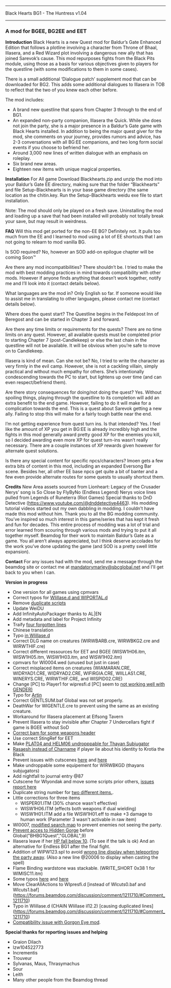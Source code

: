 *****************************************
Black Hearts BG1 - The Huntress v1.04
*****************************************

### A mod for BGEE, BG2EE and EET

**Introduction**
Black Hearts is a new Quest mod for Baldur’s Gate Enhanced Edition that follows a plotline involving a character from Throne of Bhaal, Illasera, and a Red Wizard plot involving a dangerous new ally that has joined Sarevok’s cause. This mod repurposes fights from the Black Pits module, using those as a basis for various objectives given to players for the questline (with some modifications to them in some cases). 

There is a small additional ‘Dialogue patch’ supplement mod that can be downloaded for BG2. This adds some additional dialogues to Illasera in TOB to reflect that the two of you knew each other before.

The mod includes:
- A brand new questline that spans from Chapter 3 through to the end of BG1. 
- An expanded non-party companion, Illasera the Quick. While she does not join the party, she is a major presence in a Baldur’s Gate game with Black Hearts installed. In addition to being the major quest giver for the mod, she comments on your journey, provides rumors and advice, has 2-3 conversations with all BG:EE companions, and two long form social events if you choose to befriend her.
- Around 3,000 new lines of written dialogue with an emphasis on roleplay. 
- Six brand new areas.
- Eighteen new items with unique magical properties.

**Installation**
For All game
Download Blackhearts.zip and unzip the mod into your Baldur’s Gate EE directory, making sure that the folder “Blackhearts” and file Setup-Blackhearts is in your base game directory (the same location as the chitin.key. Run the Setup-Blackhearts weidu exe file to start installation.

Note:
The mod should only be played on a fresh save. Uninstalling the mod and loading up a save that had been installed will probably not totally break your save, but may result in weirdness. 

**FAQ**
Will this mod get ported for the non-EE BG?
Definitely not. It pulls too much from the EE and I learned to mod using a lot of EE shortcuts that I am not going to relearn to mod vanilla BG.

Is SOD required?
No, however an SOD add-on epilogue chapter will be coming Soon™

Are there any mod incompatibilities?
There shouldn’t be. I tried to make the mod with best modding practices in mind towards compatibility with other mods. However if anyone finds anything that doesn’t work together, notify me and I’ll look into it (contact details below).

What languages are the mod in?
Only English so far. If someone would like to assist me in translating to other languages, please contact me (contact details below).

Where does the quest start?
The Questline begins in the Feldepost Inn of Beregost and can be started in Chapter 3 and forward.

Are there any time limits or requirements for the quests?
There are no time limits on any quest. However, all available quests must be completed prior to starting Chapter 7 (post-Candlekeep) or else the last chain in the questline will not be available. It will be obvious when you’re safe to move on to Candlekeep. 

Illasera is kind of mean. Can she not be?
No, I tried to write the character as very firmly in the evil camp. However, she is not a cackling villain, simply practical and without much empathy for others. She’s intentionally condescending towards the PC to start, but lightens up over time (and can even respect/befriend them).

Are there story consequences for doing/not doing the quest?
Yes. Without spoiling things, playing through the questline to its completion will add an extra benefit to the end game. However, failing to do it will make for a complication towards the end. This is a quest about Sarevok getting a new ally. Failing to stop this will make for a fairly tough battle near the end. 

I’m not getting experience from quest turn ins. Is that intended?
Yes. I feel like the amount of XP you get in BG:EE is already incredibly high and the fights in this mod generally award pretty good XP for the enemies you kill, so I decided awarding even more XP for quest turn-ins wasn’t really necessary. There are a couple instances of XP rewards given however for alternate quest solutions.

Is there any special content for specific npcs/characters?
Imoen gets a few extra bits of content in this mod, including an expanded Eversong Bar scene. Besides her, all other EE base npcs get quite a bit of banter and a few even provide alternate routes for some quests to usually shortcut them.

**Credits**
New Area assets sourced from Lionheart: Legacy of the Crusader
Nerys’ song is So Close by FlyByNo (Endless Legend)
Nerys voice lines pulled from Legends of Runeterra (Riot Games) 
Special thanks to DnD Detective (https://www.youtube.com/@dnddetective4463). His modding tutorial videos started out my own dabbling in modding. I couldn’t have made this mod without him.
Thank you to all the BG modding community. You’ve inspired so much interest in this game/series that has kept it fresh and fun for decades. This entire process of modding was a lot of trial and error learned from scouring through various mods and trying to put it all together myself. 
Beamdog for their work to maintain Baldur’s Gate as a game. You all aren’t always appreciated, but I think deserve accolades for the work you’ve done updating the game (and SOD is a pretty swell little expansion).

**Contact**
For any issues had with the mod, send me a message through the beamdog site or contact me at mandatorymarley@sbcglobal.net and I'll get back to you when I can.

**Version in progress**

- One version for all games using cpmvars
- Correct typos for [WIillase.d and WIPORTAL.d](https://forums.beamdog.com/discussion/comment/1208723/#Comment_1208723)  
- Remove [duplicate scripts](https://forums.beamdog.com/discussion/comment/1206781/#Comment_1206781)   
- Update WeiDU  
- Add InfinityAutoPackager thanks to AL|EN  
- Add metadata and label for Project Infinity  
- Traify [four forgotten lines](https://forums.beamdog.com/discussion/comment/1208757/#Comment_1208757)  
- Chinese translation  
- Typo [in WIillase.d](https://forums.beamdog.com/discussion/comment/1209004/#Comment_1209004)
- Correct DLG name on creatures (WIRWBARB.cre, WIRWBKG2.cre and WIRWTHIF.cre)  
- Correct different ressources for EET and BGEE (WISW1H06.itm, WISW1H05.itm, WISW1H03.itm, and WISW1H02.itm)  
- cpmvars for WI0004.wed (unused but just in case)  
- Correct misplaced items on creatures (WIAMARAN.CRE, WIDRYAD1.CRE, WIDRYAD2.CRE, WIFIRGIA.CRE, WIILLAS1.CRE, WINERYS.CRE, WIRWTHIF.CRE, and WISPID02.CRE)  
- Change [PC] to Player1 for wipresfi.d [PC] seem to [ not working well with GENDER)](https://forums.beamdog.com/discussion/comment/1209271/#Comment_1209271)
- Typo for [Artin](https://forums.beamdog.com/discussion/comment/1209381/#Comment_1209381)  
- Correct GENTLSUM.baf Global was not set properly.  
- DeathWar for WIGENTLE.cre to prevent using the same as an existing creature.  
- Workaround for Illasera placement at Elfsong Tavern
- Prevent Illasera to stay invisible after Chapter 7 Undercellars fight if game is BGEE without SoD
- [Correct bam for some weapons header](https://forums.beamdog.com/discussion/comment/1210042/#Comment_1210042)
- Use correct StingRef for EET
- Make [PLAT04 and HELM06 undropppable for Thayan Subjugator](https://forums.beamdog.com/discussion/comment/1209747/#Comment_1209747)
- [Rasaesh instead of Charname](https://forums.beamdog.com/discussion/comment/1209904/#Comment_1209904) if player lie about his identity to Krotia the Black
- Prevent issues with cutscenes [here](https://forums.beamdog.com/discussion/comment/1210078/#Comment_1210078) and [here](https://forums.beamdog.com/discussion/comment/1210089/#Comment_1210089)
- Make undroppable some equipement for WIRWBKGD (thayans subjugators)
- Add nightfall to journal entry @87
- Cutscene for WIyondak and move some scripts prior others, [issues report here](https://forums.beamdog.com/discussion/comment/1210089/#Comment_1210089)
- Duplicate string number for [two different items.](https://forums.beamdog.com/discussion/comment/1210132/#Comment_1210132).
- Little corrections for three items
	- WISPER01.ITM (30% chance wasn't effective)
	- WISW1H06.ITM (effects both weapons if dual wielding)
	- WISW1H01.ITM add a file WISW1H01.eff to make +3 damage to human work (Parameter 3 wasn't activable in raw item)
- WI0007, [modified search map](https://forums.beamdog.com/discussion/comment/1210306/#Comment_1210306) to prevent enemies not seeing the party.
- [Prevent acces to Hidden Gorge](https://forums.beamdog.com/discussion/comment/1210504/#Comment_1210504) before Global("BHBG1Quest","GLOBAL",9)
- Illasera leave if her [HP fall below 10](https://forums.beamdog.com/discussion/comment/1210727/#Comment_1210727). (To see if the talk is ok) And an alternative for Endless BG1 after the final fight.
- Addition of WIPW123.spl to avoid [wrong line display when teleporting the party away](https://forums.beamdog.com/discussion/comment/1211299/#Comment_1211299). (Also a new line @20006 to display when casting the spell)
- Flame Binding wardstone was stackable. (WRITE_SHORT 0x38 1 for WIMISC11.itm)
- Some typos [here](https://forums.beamdog.com/discussion/comment/1211748/#Comment_1211748) and [here](https://forums.beamdog.com/discussion/comment/1211724/#Comment_1211724)
- Move ClearAllActions to WIpresfi.d [instead of WIcuts0.baf and WIcuts1.baf] (https://forums.beamdog.com/discussion/comment/1211710/#Comment_1211710)
- Typo in WIillase.d (CHAIN WIillase il12.2) [causing duplicated lines] (https://forums.beamdog.com/discussion/comment/1211710/#Comment_1211710)
- [Compatibility issue with Gorgon Eye mod](https://forums.beamdog.com/discussion/comment/1211738/#Comment_1211738).


**Special thanks for reporting issues and helping**

- Graion Dilach  
- lzw104522773  
- Incrementis  
- Trouveur  
- Sylvanas, Maus, Thrasymachus  
- Sour  
- Leith
- Many other people from the Beamdog thread  
